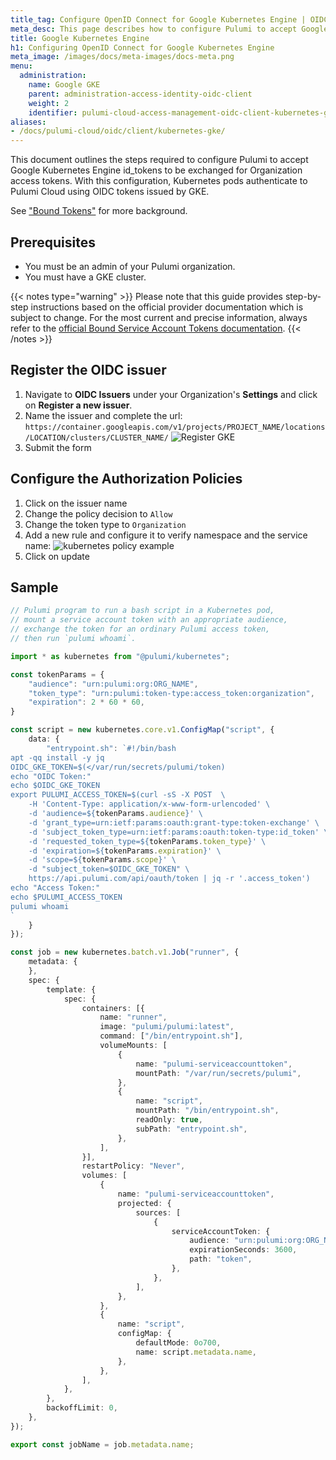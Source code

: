 ```yaml
---
title_tag: Configure OpenID Connect for Google Kubernetes Engine | OIDC
meta_desc: This page describes how to configure Pulumi to accept Google Kubernetes Engine OIDC tokens
title: Google Kubernetes Engine
h1: Configuring OpenID Connect for Google Kubernetes Engine
meta_image: /images/docs/meta-images/docs-meta.png
menu:
  administration:
    name: Google GKE
    parent: administration-access-identity-oidc-client
    weight: 2
    identifier: pulumi-cloud-access-management-oidc-client-kubernetes-gke
aliases:
- /docs/pulumi-cloud/oidc/client/kubernetes-gke/
---
```


This document outlines the steps required to configure Pulumi to accept Google Kubernetes Engine id_tokens to be exchanged for Organization access tokens. With this configuration, Kubernetes pods authenticate to Pulumi Cloud using OIDC tokens issued by GKE.

See ["Bound Tokens"](https://cloud.google.com/blog/products/containers-kubernetes/kubernetes-bound-service-account-tokens) for more background.

## Prerequisites

* You must be an admin of your Pulumi organization.
* You must have a GKE cluster.

{{< notes type="warning" >}}
Please note that this guide provides step-by-step instructions based on the official provider documentation which is subject to change. For the most current and precise information, always refer to the [official Bound Service Account Tokens documentation](https://kubernetes.io/docs/concepts/storage/projected-volumes/#serviceaccounttoken).
{{< /notes >}}

## Register the OIDC issuer

1. Navigate to **OIDC Issuers** under your Organization's **Settings** and click on **Register a new issuer**.
1. Name the issuer and complete the url: `https://container.googleapis.com/v1/projects/PROJECT_NAME/locations/LOCATION/clusters/CLUSTER_NAME/`
   ![Register GKE](../register-gke.png)
1. Submit the form

## Configure the Authorization Policies

1. Click on the issuer name
1. Change the policy decision to `Allow`
1. Change the token type to `Organization`
1. Add a new rule and configure it to verify namespace and the service name:
   ![kubernetes policy example](../gke-policy.png)
1. Click on update

## Sample

```typescript
// Pulumi program to run a bash script in a Kubernetes pod,
// mount a service account token with an appropriate audience,
// exchange the token for an ordinary Pulumi access token,
// then run `pulumi whoami`.

import * as kubernetes from "@pulumi/kubernetes";

const tokenParams = {
    "audience": "urn:pulumi:org:ORG_NAME",
    "token_type": "urn:pulumi:token-type:access_token:organization",
    "expiration": 2 * 60 * 60,
}

const script = new kubernetes.core.v1.ConfigMap("script", {
    data: {
        "entrypoint.sh": `#!/bin/bash
apt -qq install -y jq
OIDC_GKE_TOKEN=$(</var/run/secrets/pulumi/token)
echo "OIDC Token:"
echo $OIDC_GKE_TOKEN
export PULUMI_ACCESS_TOKEN=$(curl -sS -X POST  \
    -H 'Content-Type: application/x-www-form-urlencoded' \
    -d 'audience=${tokenParams.audience}' \
    -d 'grant_type=urn:ietf:params:oauth:grant-type:token-exchange' \
    -d 'subject_token_type=urn:ietf:params:oauth:token-type:id_token' \
    -d 'requested_token_type=${tokenParams.token_type}' \
    -d 'expiration=${tokenParams.expiration}' \
    -d 'scope=${tokenParams.scope}' \
    -d "subject_token=$OIDC_GKE_TOKEN" \
    https://api.pulumi.com/api/oauth/token | jq -r '.access_token')
echo "Access Token:"
echo $PULUMI_ACCESS_TOKEN
pulumi whoami
`
    }
});

const job = new kubernetes.batch.v1.Job("runner", {
    metadata: {
    },
    spec: {
        template: {
            spec: {
                containers: [{
                    name: "runner",
                    image: "pulumi/pulumi:latest",
                    command: ["/bin/entrypoint.sh"],
                    volumeMounts: [
                        {
                            name: "pulumi-serviceaccounttoken",
                            mountPath: "/var/run/secrets/pulumi",
                        },
                        {
                            name: "script",
                            mountPath: "/bin/entrypoint.sh",
                            readOnly: true,
                            subPath: "entrypoint.sh",
                        },
                    ],
                }],
                restartPolicy: "Never",
                volumes: [
                    {
                        name: "pulumi-serviceaccounttoken",
                        projected: {
                            sources: [
                                {
                                    serviceAccountToken: {
                                        audience: "urn:pulumi:org:ORG_NAME",
                                        expirationSeconds: 3600,
                                        path: "token",
                                    },
                                },
                            ],
                        },
                    },
                    {
                        name: "script",
                        configMap: {
                            defaultMode: 0o700,
                            name: script.metadata.name,
                        },
                    },
                ],
            },
        },
        backoffLimit: 0,
    },
});

export const jobName = job.metadata.name;
```
